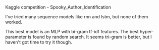 Kaggle competition - Spooky_Author_Identification

I've tried many sequence models like rnn and lstm, but none of them worked.

This best model is an MLP with bi-gram tf-idf features. The best hyper-parameter is found by random search.
It seems tri-gram is better, but I haven't got time to try it though.
